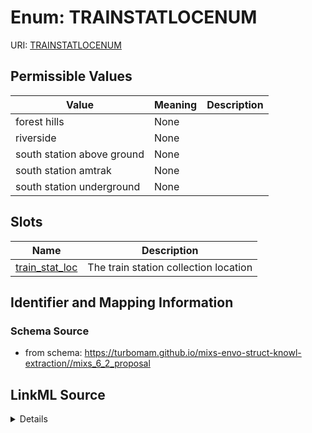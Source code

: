 # Enum: TRAINSTATLOCENUM



URI: [TRAINSTATLOCENUM](TRAINSTATLOCENUM)

## Permissible Values

| Value | Meaning | Description |
| --- | --- | --- |
| forest hills | None |  |
| riverside | None |  |
| south station above ground | None |  |
| south station amtrak | None |  |
| south station underground | None |  |




## Slots

| Name | Description |
| ---  | --- |
| [train_stat_loc](train_stat_loc.md) | The train station collection location |






## Identifier and Mapping Information







### Schema Source


* from schema: https://turbomam.github.io/mixs-envo-struct-knowl-extraction//mixs_6_2_proposal




## LinkML Source

<details>
```yaml
name: TRAIN_STAT_LOC_ENUM
from_schema: https://turbomam.github.io/mixs-envo-struct-knowl-extraction//mixs_6_2_proposal
rank: 1000
permissible_values:
  forest hills:
    text: forest hills
  riverside:
    text: riverside
  south station above ground:
    text: south station above ground
  south station amtrak:
    text: south station amtrak
  south station underground:
    text: south station underground

```
</details>
